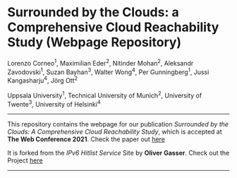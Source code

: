 # Surrounded by the Clouds: a Comprehensive Cloud Reachability Study (Webpage Repository)

Lorenzo Corneo<sup>1</sup>, Maximilian Eder<sup>2</sup>, Nitinder
Mohan<sup>2</sup>, Aleksandr Zavodovski<sup>1</sup>, Suzan
Bayhan<sup>3</sup>, Walter Wong<sup>4</sup>, Per Gunningberg<sup>1</sup>,
Jussi Kangasharju<sup>4</sup>, Jörg Ott<sup>2</sup>

Uppsala University<sup>1</sup>, Technical University of
Munich<sup>2</sup>, University of Twente<sup>3</sup>, University of
Helsinki<sup>4</sup>


---


This repository contains the webpage for our publication *Surrounded by the Clouds: A Comprehensive
Cloud Reachability Study*, which is accepted at **The Web Conference
2021**. Check the paper out
[here](https://lorenzocorneo.github.io/papers/2021-www.pdf)

It is forked from the *IPv6 Hitlist Service* Site by **Oliver Gasser**. Check out the Project
[here](https://ipv6hitlist.github.io)

---
